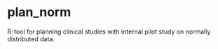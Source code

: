 # plan_norm
R-tool for planning clinical studies with internal pilot study on normally distributed data.
